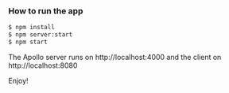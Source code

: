### How to run the app

```bash
$ npm install
$ npm server:start
$ npm start
```

The Apollo server runs on http://localhost:4000 and the client on http://localhost:8080

Enjoy!